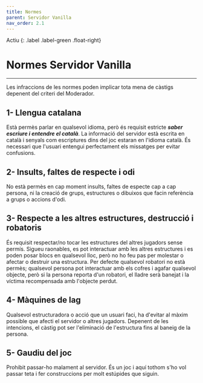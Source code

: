 ```yaml
---
title: Normes
parent: Servidor Vanilla
nav_order: 2.1
---
```


Actiu 
{: .label .label-green .float-right}
# Normes Servidor Vanilla 

---
Les infraccions de les normes poden implicar tota mena de càstigs depenent del criteri del Moderador.

## 1- Llengua catalana

Està permès parlar en qualsevol idioma, però és requisit estricte **_saber escriure i entendre el català_**. La informació del servidor està escrita en català i senyals com escriptures dins del joc estaran en l'idioma català. És necessari que l'usuari entengui perfectament els missatges per evitar confusions.

## 2- Insults, faltes de respecte i odi

No està permès en cap moment insults, faltes de especte cap a cap persona, ni la creació de grups, estructures o dibuixos que facin referència a grups o accions d'odi.

## 3- Respecte a les altres estructures, destrucció i robatoris

És requisit respectar/no tocar les estructures del altres jugadors sense permís. 
Sigueu raonables, es pot interactuar amb les altres estructures i es poden posar blocs en qualsevol lloc, però no ho feu pas per molestar o afectar o destruir una estructura.
Per defecte qualsevol robatori no està permès; qualsevol persona pot interactuar amb els cofres i agafar qualsevol objecte, però si la persona reporta d'un robatori, el lladre serà banejat i la víctima recompensada amb l'objecte perdut.

## 4- Màquines de lag

Qualsevol estructuradora o acció que un usuari faci, ha d'evitar al màxim possible que afecti el servidor o altres jugadors. Depenent de les intencions, el càstig pot ser l'eliminació de l'estructura fins al baneig de la persona.

## 5- Gaudiu del joc

Prohibit passar-ho malament al servidor. És un joc i aquí tothom s'ho vol passar teta i fer construccions per molt estúpides que siguin.

